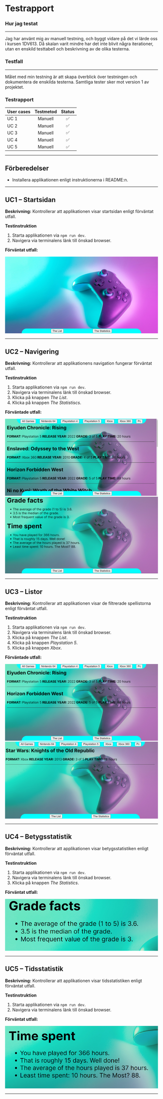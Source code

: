 # Testrapport

### Hur jag testat

***

Jag har använt mig av manuell testning, och byggt vidare på det vi lärde oss i kursen 1DV613. Då skalan varit mindre har det inte blivit några iterationer, utan en enskild testtabell och beskrivning av de olika testerna.

### Testfall

***

Målet med min testning är att skapa överblick över testningen  och dokumentera de enskilda testerna. Samtliga tester sker mot version 1 av projektet.

### Testrapport

| User cases| Testmetod | Status|       
| --------- |:---------:|:-----:|
| UC 1    | Manuell   |✅ |
| UC 2    | Manuell   |✅ |
| UC 3    | Manuell   |✅ |
| UC 4    | Manuell   |✅ |
| UC 5    | Manuell   |✅ |

***

## Förberedelser
* Installera applikationen enligt instruktionerna i README:n.

***

## UC1 – Startsidan

**Beskrivning:** Kontrollerar att applikationen visar startsidan enligt förväntat utfall.

**Testinstruktion**
1. Starta applikationen via `npm run dev`.
2. Navigera via terminalens länk till önskad browser.

**Förväntat utfall:** 

![test 1](img/test1.jpg)

***

## UC2 – Navigering

**Beskrivning:** Kontrollerar att applikationens navigation fungerar förväntat utfall.

**Testinstruktion**
1. Starta applikationen via `npm run dev`.
2. Navigera via terminalens länk till önskad browser.
3. Klicka på knappen *The List*. 
4. Klicka på knappen *The Statistiscs*.

**Förväntade utfall:** 

![test 2.1](img/test21.jpg)
![test 2.2](img/test22.jpg)

***

## UC3 – Listor

**Beskrivning:** Kontrollerar att applikationen visar de filtrerade spellistorna enligt förväntat utfall.

**Testinstruktion**
1. Starta applikationen via `npm run dev`.
2. Navigera via terminalens länk till önskad browser.
3. Klicka på knappen *The List*.
4. Klicka på knappen *Playstation 5*.
5. Klicka på knappen *Xbox*.

**Förväntade utfall:** 

![test 3.1](img/test31.jpg)
![test 3.2](img/test32.jpg)

***

## UC4 – Betygsstatistik

**Beskrivning:** Kontrollerar att applikationen visar betygsstatistiken enligt förväntat utfall.

**Testinstruktion**
1. Starta applikationen via `npm run dev`.
2. Navigera via terminalens länk till önskad browser.
3. Klicka på knappen *The Statistics*.

**Förväntat utfall:** 

![test 4](img/test4.jpg)

***

## UC5 – Tidsstatistik

**Beskrivning:** Kontrollerar att applikationen visar tidsstatistiken enligt förväntat utfall.

**Testinstruktion**
1. Starta applikationen via `npm run dev`.
2. Navigera via terminalens länk till önskad browser.

**Förväntat utfall:** 

![test 5](img/test5.jpg)

***



